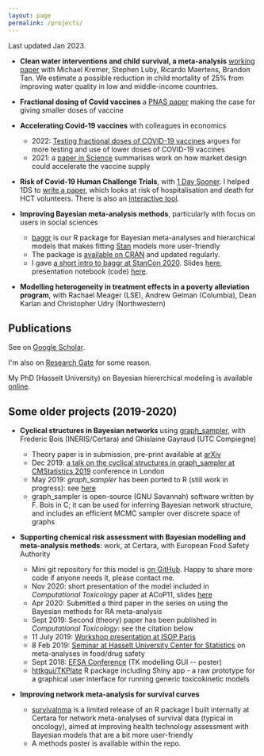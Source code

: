 ```yaml
---
layout: page
permalink: /projects/
---
```


Last updated Jan 2023.

- **Clean water interventions and child survival, a meta-analysis** [working paper](https://bfi.uchicago.edu/working-paper/2022-26/) with Michael Kremer, Stephen Luby, Ricardo Maertens, Brandon Tan. We estimate a possible reduction in child mortality of 25% from improving water quality in low and middle-income countries.
- **Fractional dosing of Covid vaccines** a [PNAS paper](https://www.pnas.org/doi/10.1073/pnas.2116932119) making the case for giving smaller doses of vaccine 

- **Accelerating Covid-19 vaccines** with colleagues in economics
	+ 2022: [Testing fractional doses of COVID-19 vaccines](https://www.pnas.org/doi/10.1073/pnas.2116932119) argues for more testing and use of lower doses of COVID-19 vaccines 
    + 2021: a [paper in Science](https://science.sciencemag.org/content/371/6534/1107.summary) summarises work on how market design could accelerate the vaccine supply
- **Risk of Covid-19 Human Challenge Trials**, with [1 Day Sooner](https://1daysooner.org/). I helped 1DS to [write a paper](https://onlinelibrary.wiley.com/doi/full/10.1111/risa.13726), which looks at risk of hospitalisation and death for HCT volunteers. There is also an [interactive tool](https://www.1daysooner.org/risk-model).
- **Improving Bayesian meta-analysis methods**, particularly with focus on users in social sciences
    + [baggr](https://github.com/wwiecek/baggr) is our R package for Bayesian meta-analyses and hierarchical models that makes fitting [Stan](https://mc-stan.org/) models more user-friendly
	+ The package is [available on CRAN](https://cran.r-project.org/web/packages/baggr/index.html) and updated regularly.
    + I gave [a short intro to baggr at StanCon 2020](https://www.youtube.com/watch?v=Lau2v6uHaKM). Slides [here](https://www.dropbox.com/s/l95t19bkiu3p6me/baggr_stancon_2020.pdf?dl=1), presentation notebook (code) [here](https://www.dropbox.com/s/lv3c9lie9e7wqxs/baggr_stancon_2020.Rmd?dl=1).
- **Modelling heterogeneity in treatment effects in a poverty alleviation program**, with Rachael Meager (LSE), Andrew Gelman (Columbia), Dean Karlan and Christopher Udry (Northwestern)

## Publications

See on [Google Scholar](https://scholar.google.com/citations?user=r6uDNqEAAAAJ&hl=en). 

I'm also on [Research Gate](https://www.researchgate.net/profile/Witold_Wiecek) for some reason. 

My PhD (Hasselt University) on Bayesian hiererchical modeling is available [online](https://ibiostat.be/publications/phd/witoldwiecek.pdf).

## Some older projects (2019-2020)

- **Cyclical structures in Bayesian networks** using [graph_sampler](http://www.nongnu.org/graphsampler/), with Frederic Bois (INERIS/Certara) and Ghislaine Gayraud (UTC Compiegne)
    + Theory paper is in submission, pre-print available at [arXiv](<https://arxiv.org/abs/1906.04992>) 
    + Dec 2019: [a talk on the cyclical structures in graph_sampler at CMStatistics 2019](https://www.dropbox.com/s/5848p24vy2942ap/ercim_wwiecek_graph_sampler.pdf?dl=1) conference in London
    + May 2019: *graph_sampler* has been ported to R (still work in progress): see [here](<https://github.com/wwiecek/rgraphsampler>)
	+ graph_sampler is open-source (GNU Savannah) software written by F. Bois in C; it can be used for inferring Bayesian network structure, and includes an efficient MCMC sampler over discrete space of graphs
	
- **Supporting chemical risk assessment with Bayesian modelling and meta-analysis methods**: work, at Certara, with European Food Safety Authority
    + Mini git repository for this model is [on GitHub](https://github.com/wwiecek/bayesian-ma-risk). Happy to share more code if anyone needs it, please contact me.
    + Nov 2020: short presentation of the model included in _Computational Toxicology_ paper at ACoP11, slides [here](https://github.com/wwiecek/bayesian-ma-risk/blob/master/acop_presentation_5oct2020.pdf) 
    + Apr 2020: Submitted a third paper in the series on using the Bayesian methods for RA meta-analysis
    + Sept 2019: Second (theory) paper has been published in _Computational Toxicology_: see the citation below
    + 11 July 2019: [Workshop presentation at ISOP Paris](https://www.dropbox.com/s/i5grx70cmkmb0y0/paris_workshop_11july.pdf?dl=0)
	+ 8 Feb 2019: [Seminar at Hasselt University Center for Statistics](https://www.dropbox.com/s/5pr4p7ct5bxc4c2/hasselt_seminar_8feb.html?dl=1) on meta-analyses in food/drug safety
    + Sept 2018: [EFSA Conference](https://drive.google.com/open?id=1aFVlBTc8oDMedJHXg9jj6rh2HpyHUi9D) (TK modelling GUI -- poster)
	+ [httkgui/TKPlate](https://zenodo.org/record/2548850) R package including Shiny app - a raw prototype for a graphical user interface for running generic toxicokinetic models

- **Improving network meta-analysis for survival curves**
    + [survivalnma](<https://github.com/certara/survivalnma>) is a limited release of an R package I built internally at Certara for network meta-analyses of survival data (typical in oncology), aimed at improving health technology assessment with Bayesian models that are a bit more user-friendly
	+ A methods poster is available within the repo.
	
